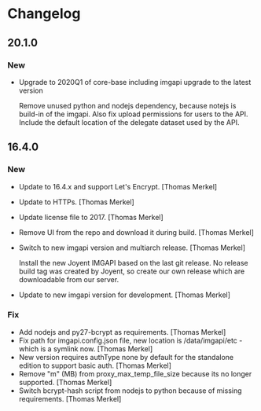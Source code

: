 # Changelog

## 20.1.0

### New

* Upgrade to 2020Q1 of core-base including imgapi upgrade to the latest version

  Remove unused python and nodejs dependency, because notejs is build-in of the
  imgapi. Also fix upload permissions for users to the API. Include the default
  location of the delegate dataset used by the API.

## 16.4.0

### New

* Update to 16.4.x and support Let&#x27;s Encrypt. [Thomas Merkel]
* Update to HTTPs. [Thomas Merkel]
* Update license file to 2017. [Thomas Merkel]
* Remove UI from the repo and download it during build. [Thomas Merkel]
* Switch to new imgapi version and multiarch release. [Thomas Merkel]

  Install the new Joyent IMGAPI based on the last git release. No release build tag was created by Joyent, so create our own release which are downloadable from our server.

* Update to new imgapi version for development. [Thomas Merkel]

### Fix

* Add nodejs and py27-bcrypt as requirements. [Thomas Merkel]
* Fix path for imgapi.config.json file, new location is /data/imgapi/etc - which is a symlink now. [Thomas Merkel]
* New version requires authType none by default for the standalone edition to support basic auth. [Thomas Merkel]
* Remove &quot;m&quot; (MB) from proxy_max_temp_file_size because its no longer supported. [Thomas Merkel]
* Switch bcrypt-hash script from nodejs to python because of missing requirements. [Thomas Merkel]
